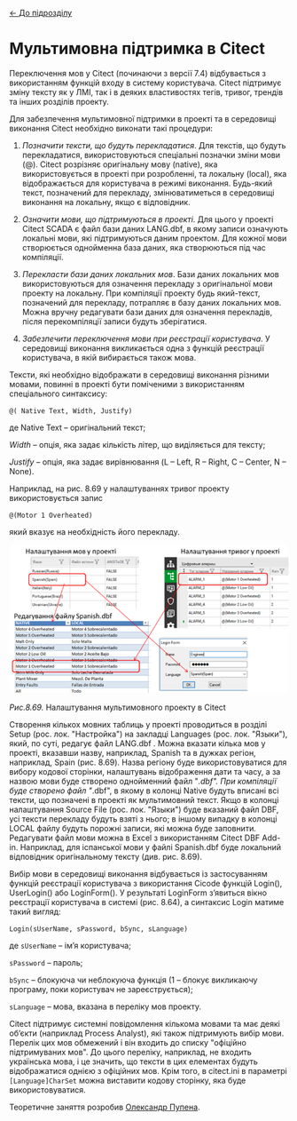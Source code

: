 [<- До підрозділу](README.md)

# Мультимовна підтримка в Citect 

Переключення мов у Citect (починаючи з версії 7.4) відбувається з використанням функцій входу в систему користувача. Citect підтримує зміну тексту як у ЛМІ, так і в деяких властивостях тегів, тривог, трендів та інших розділів проекту.

Для забезпечення мультимовної підтримки в проекті та в середовищі виконання Citect необхідно виконати такі процедури:

1. *Позначити тексти, що будуть перекладатися*. Для текстів, що будуть перекладатися, використовуються спеціальні позначки зміни мови (@). Citect розрізняє оригінальну мову (native), яка використовується в проекті при розробленні, та локальну (local), яка відображається для користувача в режимі виконання. Будь-який текст, позначений для перекладу, змінюватиметься в середовищі виконання на локальну, якщо є відповідник. 

2. *Означити мови, що підтримуються в проекті*. Для цього у проекті Citect SCADA є файл бази даних LANG.dbf, в якому записи означують локальні мови, які підтримуються даним проектом. Для кожної мови створюється однойменна база даних, яка створюються під час компіляції. 

3. *Перекласти бази даних локальних мов*. Бази даних локальних мов використовуються для означення перекладу з оригінальної мови проекту на локальну. При компіляції проекту будь який-текст, позначений для перекладу, потрапляє в базу даних локальних мов. Можна вручну редагувати бази даних для означення перекладів, після перекомпіляції записи будуть зберігатися. 

4. *Забезпечити переключення мови при реєстрації користувача*. У середовищі виконання викликається одна з функцій реєстрації користувача, в якій вибирається також мова. 

Тексти, які необхідно відображати в середовищі виконання різними мовами, повинні в проекті бути поміченими з використанням спеціального синтаксису:

```
@( Native Text, Width, Justify)
```

де Native Text – оригінальний текст;

*Width –* опція, яка задає кількість літер, що виділяється для тексту;

*Justify* – опція, яка задає вирівнювання (L – Left, R – Right, C – Center, N – None).

Наприклад, на рис. 8.69 у налаштуваннях тривог проекту використовується запис 

```
@(Motor 1 Overheated)
```

який вказує на необхідність його перекладу. 

<a href="media8/8_69.png" target="_blank"><img src="media/1.png"/></a>           

*Рис.8.69.* Налаштування мультимовного проекту в Citect

Створення кількох мовних таблиць у проекті проводиться в розділі Setup (рос. лок. "Настройка") на закладці Languages (рос. лок. "Языки"), який, по суті, редагує файл LANG.dbf . Можна вказати кілька мов у проекті, вказавши назву, наприклад, Spanish та в дужках регіон, наприклад, Spain (рис. 8.69). Назва регіону буде використовуватися для вибору кодової сторінки, налаштувань відображення дати та часу, а за назвою мови буде створено однойменний файл "*.dbf". При компіляції буде створено файл "*.dbf", в якому в колонці Native будуть вписані всі тексти, що позначені в проекті як мультимовний текст. Якщо в колонці налаштування Source File (рос. лок. "Языки") буде вказаний файл DBF, усі тексти перекладу будуть взяті з нього; в іншому випадку в колонці LOCAL файлу будуть порожні записи, які можна буде заповнити. Редагувати файл мови можна в Excel з використанням Citect DBF Add-in. Наприклад, для іспанської мови у файлі Spanish.dbf буде локальний відповідник оригінальному тексту (див. рис. 8.69).

Вибір мови в середовищі виконання відбувається із застосуванням функцій реєстрації користувача з використання Cicode функцій Login(), UserLogin() або LoginForm(). У результаті LoginForm з’явиться вікно реєстрації користувача в системі (рис. 8.64), а синтаксис Login матиме такий вигляд: 

```
Login(sUserName, sPassword, bSync, sLanguage)
```

де `sUserName` – ім’я користувача; 

`sPassword` – пароль;

`bSync` – блокуюча чи неблокуюча функція (1 – блокує викликаючу програму, поки користувач не зареєструється); 

`sLanguage` – мова, вказана в переліку мов проекту.

Citect підтримує системні повідомлення кількома мовами та має деякі об’єкти (наприклад Process Analyst), які також підтримують вибір мови. Перелік цих мов обмежений і він входить до списку "офіційно підтримуваних мов". До цього переліку, наприклад, не входить українська мова, і це значить, що тексти в цих елементах будуть відображатися однією з офіційних мов. Крім того, в citect.ini в параметрі `[Language]CharSet` можна виставити кодову сторінку, яка буде використовуватися.

Теоретичне заняття розробив [Олександр Пупена](https://github.com/pupenasan). 